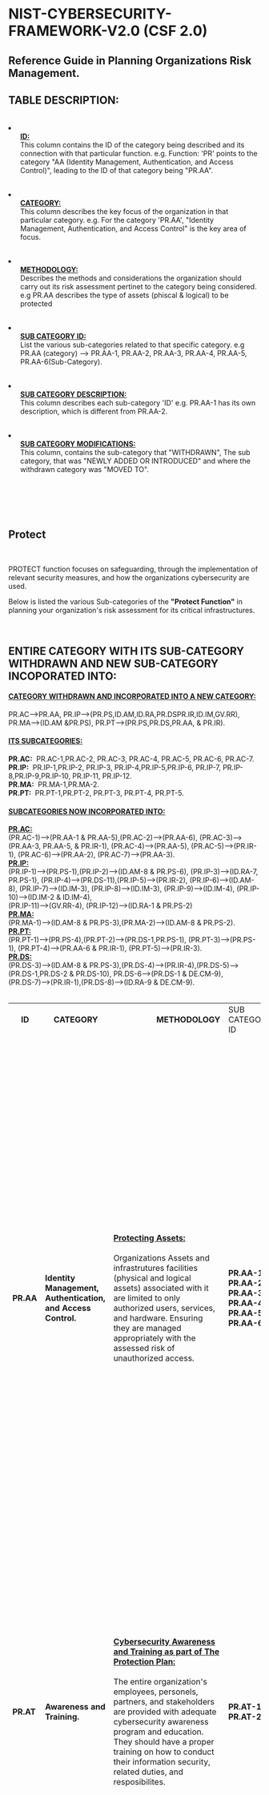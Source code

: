  # NIST-CYBERSECURITY-FRAMEWORK-V2.0 (CSF 2.0)

<h2>Reference Guide in Planning Organizations Risk Management.</h2>

<h2>TABLE DESCRIPTION:</h2>
<br>
 
<li><ul><strong><ins>ID:</ins></strong><br>This column contains the ID of the category being described and its connection with that particular function. e.g. Function:&nbsp;'PR' points to the category "AA (Identity Management, Authentication, and Access Control)", leading to the ID of that category being "PR.AA".</ul></li><br>

<li><ul><strong><ins>CATEGORY:</ins></strong><br>This column describes the key focus of the organization in that particular category. e.g. For the category 'PR.AA', "Identity Management, Authentication, and Access Control"  is the key area of focus.</ul></li><br> 

<li><ul><strong><ins>METHODOLOGY:</ins></strong><br>Describes the methods and considerations the organization should carry out its risk assessment pertinet to the category being considered. e.g PR.AA describes the type of assets (phiscal & logical) to be protected </ul></li><br>

<li><ul><strong><ins>SUB CATEGORY ID:</ins></strong><br>List the various sub-categories related to that specific category. e.g PR.AA (category) --> PR.AA-1, PR.AA-2, PR.AA-3, PR.AA-4, PR.AA-5, PR.AA-6(Sub-Category).</ul></li><br>

<li><ul><strong><ins>SUB CATEGORY DESCRIPTION:</ins></strong><br>This column describes each sub-category 'ID' e.g. PR.AA-1 has its own description, which is different from PR.AA-2.</ul></li><br>

<li><ul><strong><ins>SUB CATEGORY MODIFICATIONS:</ins></strong><br>This column, contains the sub-category that "WITHDRAWN", The sub category, that was "NEWLY ADDED OR INTRODUCED" and where the withdrawn category was "MOVED TO".</ul></li><br>




<br><br>



<h2>Protect</h2>


<br>

PROTECT function focuses on safeguarding, through the implementation of relevant security measures, and how the organizations cybersecurity are used.<br>

Below is listed the various Sub-categories of the <strong>"Protect Function"</strong> in planning your organization's risk assessment for its critical infrastructures. 

<br>

<h2>ENTIRE CATEGORY WITH ITS SUB-CATEGORY WITHDRAWN AND NEW SUB-CATEGORY INCOPORATED INTO:</h2>
<ins><h4>CATEGORY WITHDRAWN AND INCORPORATED INTO A NEW CATEGORY:</h4></ins>
PR.AC-->PR.AA, PR.IP-->(PR.PS,ID.AM,ID.RA,PR.DSPR.IR,ID.IM,GV.RR), PR.MA-->(ID.AM &PR.PS), PR.PT-->(PR.PS,PR.DS,PR.AA, & PR.IR).
<br>
<ins><h4>ITS SUBCATEGORIES:</h4></ins>
<strong>PR.AC:</strong>&nbsp; PR.AC-1,PR.AC-2, PR.AC-3, PR.AC-4, PR.AC-5, PR.AC-6, PR.AC-7.
<br>
<strong>PR.IP:</strong>&nbsp; PR.IP-1,PR.IP-2, PR.IP-3, PR.IP-4,PR.IP-5,PR.IP-6, PR.IP-7, PR.IP-8,PR.IP-9,PR.IP-10, PR.IP-11, PR.IP-12.
<br>
<strong>PR.MA:</strong>&nbsp; PR.MA-1,PR.MA-2.
<br>
<strong>PR.PT:</strong>&nbsp; PR.PT-1,PR.PT-2, PR.PT-3, PR.PT-4, PR.PT-5.
<br>
<ins><h4>SUBCATEGORIES NOW INCORPORATED INTO:</h4></ins>
<ins><strong>PR.AC:</strong></ins> 
<br>
(PR.AC-1)-->(PR.AA-1 & PR.AA-5),(PR.AC-2)-->(PR.AA-6), (PR.AC-3)-->(PR.AA-3, PR.AA-5, & PR.IR-1), (PR.AC-4)-->(PR.AA-5), (PR.AC-5)-->(PR.IR-1), (PR.AC-6)-->(PR.AA-2), (PR.AC-7)-->(PR.AA-3).
<br>
<ins><strong>PR.IP:</strong></ins>
<br>
(PR.IP-1)-->(PR.PS-1),(PR.IP-2)-->(ID.AM-8 & PR.PS-6), (PR.IP-3)-->(ID.RA-7, PR.PS-1), (PR.IP-4)-->(PR.DS-11),(PR.IP-5)-->(PR.IR-2), (PR.IP-6)-->(ID.AM-8), (PR.IP-7)-->(ID.IM-3), (PR.IP-8)-->(ID.IM-3), (PR.IP-9)-->(ID.IM-4), (PR.IP-10)-->(ID.IM-2 & ID.IM-4), <br>(PR.IP-11)-->(GV.RR-4), (PR.IP-12)-->(ID.RA-1 & PR.PS-2)
<br>
<ins><strong>PR.MA:</strong></ins>
<br>
(PR.MA-1)-->(ID.AM-8 & PR.PS-3),(PR.MA-2)-->(ID.AM-8 & PR.PS-2).
<br>
<ins><strong>PR.PT:</strong></ins>
<br>
(PR.PT-1)-->(PR.PS-4),(PR.PT-2)-->(PR.DS-1,PR.PS-1), (PR.PT-3)-->(PR.PS-1), (PR.PT-4)-->(PR.AA-6 & PR.IR-1), (PR.PT-5)-->(PR.IR-3).
<br>
<ins><strong>PR.DS:</strong></ins>
<br>
(PR.DS-3)-->(ID.AM-8 & PR.PS-3),(PR.DS-4)-->(PR.IR-4),(PR.DS-5)-->(PR.DS-1,PR.DS-2 & PR.DS-10), PR.DS-6-->(PR.DS-1 & DE.CM-9),<br>(PR.DS-7)-->(PR.IR-1),(PR.DS-8)-->(ID.RA-9 & DE.CM-9). 
<br>



<br>

<table>
<tr>
<td><strong>&nbsp;&nbsp;&nbsp;&nbsp;ID</strong></td><td><strong>&nbsp;&nbsp;&nbsp;&nbsp;CATEGORY</strong></td><td><strong>&nbsp;&nbsp;&nbsp;&nbsp;&nbsp;&nbsp;&nbsp;&nbsp;&nbsp;&nbsp;&nbsp;&nbsp;&nbsp;&nbsp;&nbsp;&nbsp;&nbsp;&nbsp;&nbsp;&nbsp;METHODOLOGY</strong></td><td>SUB CATEGORY ID</td><td><strong>&nbsp;&nbsp;&nbsp;&nbsp;&nbsp;&nbsp;&nbsp;SUB CATEGORY &nbsp;&nbsp;&nbsp;&nbsp;&nbsp;&nbsp;&nbsp;DESCRIPTION</strong></td><td><strong>&nbsp;&nbsp;&nbsp;&nbsp;SUB CATEGORY MODIFICATIONS</strong></td>
</tr>
<tr>
<tr>
</tr>

   
<!-- Here the PR.AA Begins.-->
<tr>
<td><strong>PR.AA</strong></td><td><strong>Identity Management, Authentication, and Access Control.</strong></td>

<td><ins><strong>Protecting Assets:</strong></ins>
<br><br>
Organizations Assets and infrastrutures facilities (physical and logical assets) associated with it are limited to only authorized users, services, and hardware. Ensuring they are managed appropriately with the assessed risk of unauthorized access. 
</td>   
<td><strong>PR.AA-1, PR.AA-2, PR.AA-3, PR.AA-4, PR.AA-5, PR.AA-6.</strong></td>

<td>
  <br><ins><strong>PR.AA-1:</strong></ins><br><br>Managing the identities and credentials of authorized users, services, and hardware associated with the organization.</strong><br><br>
 <ins><strong>PR.AA-2:</strong></ins><br><br>Identities are proofed and bound to credentials based on the context of interactions.<br><br>
 <ins><strong>PR.AA-3:</strong></ins><br><br>Ensuring that users, services, and hardware are authenticated.<br><br>
 <ins><strong>PR.AA-4:</strong></ins><br><br>Declared identity are protected, conveyed, and verified.<br><br>
 <ins><strong>PR.AA-5:</strong></ins><br><br>The organization defined policy should include access permissions, entitlements,authorization, and how they are managed, enforced, and reviewed, and must incorporate principle of least privilege, and seperation of duties.<br> <br>
  <ins><strong>PR.AA-6:</strong></ins><br><br>The phyiscal access to the organizations assets is managed, monitored, and enforced consistently with risk.<br> <br>
 <br>
 <br>
 </td>

<td><ins><strong>WITHDRAWN</strong></ins><br>N/A<br><br>
<ins><strong>NEWLY ADDED</strong></ins><br>N/A<br><br>
<ins><strong>MOVED TO</strong></ins><br>N/A
</td>
</tr>


<!-- Here the PR.AA Ends.-->





<!-- Here the PR.AT Begins Here.-->
<tr>
<td><strong>PR.AT</strong></td><td><strong>Awareness and Training.</strong></td>

<td><ins><strong>Cybersecurity Awareness and Training as part of The Protection Plan:</strong></ins>
<br><br>
The entire organization's employees, personels, partners, and stakeholders are provided with adequate cybersecurity awareness program and education. They should have a proper training on how to conduct their information security, related duties, and resposibilites.
</td>   
<td><strong>PR.AT-1, PR.AT-2.</strong></td>

<td>
 <br><ins><strong>PR.AT-1:</strong></ins><br><br>All users (personels, employees, and stakeholders) are well Informed and trained (awareness training), so that they could possess the knowledge and skills to perform general task, with cybersecurity risks in mind.</strong><br><br>
 <ins><strong>PR.AT-2:</strong></ins><br><br> Individuals in specialized roles (Top level executives or Senior managers and teams), are well Informed and trained (awareness training), so that they could possess the knowledge and skills to perform general task, with cybersecurity risks in mind.</strong><br><br>
 <br>
 <br>
</td>


<td><ins><strong>WITHDRAWN</strong></ins><br>PR.AT-3, PR.AT-4, PR.AT-5.<br><br>
<ins><strong>NEWLY ADDED</strong></ins><br>(N/A)<br><br>
<ins><strong>MOVED TO</strong></ins><br>PR.AT-1, PR.AT-2.
</td>
</tr>


<!-- Here the PR.AT Ends.-->






<!-- Here the PR.DS Begins Here.-->
<tr>
<td><strong>PR.DS</strong></td><td><strong>Data Security.</strong></td>

<td><ins><strong>Data Protection and Asset Management:</strong></ins>
<br><br>
Information and records are properly protected and managed, and it should align consistently with organization's risk strategy to protect the cybersecurity TRIAD (Confidentiality, Integrity, and Availability) of  these information. 
</td>   
<td><strong>PR.DS-1, PR.DS-2, PR.DS-10, PR.DS-11</strong></td>

<td>
  <br><ins><strong>PR.DS-1:</strong></ins><br><br>All data (payment card information, PII's, or even physical storage file rooms, and more), all these are data at rest should and must be protected. Ensuring their confidentiality, integrity, and availability.</strong><br><br>
 <ins><strong>PR.DS-2:</strong></ins><br><br>All Data in Transit (Moving from one location to another) should and must be protected.Ensuring their confidentiality, integrity, and availability.</strong><br><br>
 <ins><strong>PR.DS-10:</strong></ins><br><br>All Data in use, should and must be protected.Ensuring their confidentiality, integrity, and availability.</strong><br><br>
   <ins><strong>PR.DS-11:</strong></ins><br><br>All Data should have their backups created, protected, maintained, and tested.<br> <br>
    

<td><ins><strong>WITHDRAWN</strong></ins><br>PR.DS-3,PR.DS-4,PR.DS-5,<br>PR.DS-6,PR.DS-7,PR.DS-8.<br><br>
<ins><strong>NEWLY ADDED</strong></ins><br>PR.DS-10,PR.DS-11.<br><br>
<ins><strong>MOVED TO</strong></ins><br>Read Top of Page<br> SUBCATEGORIES NOW INCORPORATED INTO.
</td>
</tr>

<!-- Here the PR.DS Ends.-->






<!-- Here the PR.PS Begins Here.-->
<tr>
<td><strong>PR.PS</strong></td><td><strong>Platform Security</strong></td>

<td><ins><strong>Strategy To Ensure The Protection of All Platforms:</strong></ins>
<br><br>
All hardware, softwares (e.g. firmware, operating systems, applications), are to be consistently managed, adhering to the organizations risk strategy, to ensure the protection of their confidentiality, integrity, and availability.
</td>   
<td><strong>PR.PS-1, PR.PS-2, PR.PS-3, PR.PS-4, PR.PS-5, PR.PS-6</strong></td>

<td>
  <br><ins><strong>PR.PS-1:</strong></ins><br><br>Configuration management practises are to be established and applied.</strong><br><br>
 <ins><strong>PR.PS-2:</strong></ins><br><br>Software is maintained,replaced, and removed inline with risk.</strong><br><br>
 <ins><strong>PR.PS-3:</strong></ins><br><br>Hardware is maintained,replaced, and removed inline with risk.</strong><br><br>
   <ins><strong>PR.PS-4:</strong></ins><br><br>Log records are to be generated and made available for continuous monitoring.<br> <br>
   <ins><strong>PR.PS-5:</strong></ins><br><br>Installation and execution of unauthorized softwares, are prevented.</strong><br><br>
   <ins><strong>PR.PS-6:</strong></ins><br><br>Integrating secure software development practises, and their performance monitored throughout the software development life cycle.<br> <br>
    

<td><ins><strong>WITHDRAWN</strong></ins><br>(N/A)<br><br>
<ins><strong>NEWLY ADDED</strong></ins><br>(N/A)<br><br>
<ins><strong>MOVED TO</strong></ins><br>(N/A)
</td>
</tr>


<!-- Here the PR.PS Ends.-->






<!-- Here the PR.IR Begins Here.-->
<tr>
<td><strong>PR.IR</strong></td><td><strong>Technology Infrastructure Resilience</strong></td>

<td><ins><strong>Managing Security Architecture:</strong></ins>
<br><br>
Security architecture are properly managed, with the organization's risk strategy, ensuring the protection of its assets confidentiality, integrity, and availability, and organizational resilience.
</td>   
<td><strong>PR.IR-1, PR.IR-2, PR.IR-3, PR.IR-4</strong></td>

<td>
  <br><ins><strong>PR.IR-1:</strong></ins><br><br>All networks and environments are to be protected from unauthorized logical access, and usage.</strong><br><br>
 <ins><strong>PR.IR-2:</strong></ins><br><br>All organization's technology assets are protected from enviromental threats.</strong><br><br>
 <ins><strong>PR.IR-3:</strong></ins><br><br>Implementing mechanisms to attain resilience requirements in normal and adverse situations.</strong><br><br>
   <ins><strong>PR.IR-4:</strong></ins><br><br>Maintaining availability through the provision of adequate resource capacity.<br> <br>
    

<td><ins><strong>WITHDRAWN</strong></ins><br>(N/A)<br><br>
<ins><strong>NEWLY ADDED</strong></ins><br>(N/A)<br><br>
<ins><strong>MOVED TO</strong></ins><br>(N/A)
</td>
</tr>


<!-- Here the PR.IR Ends.-->








</table>
